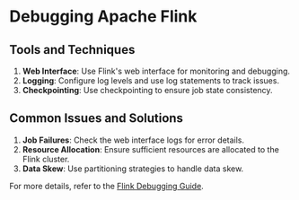 # Debugging Apache Flink

## Tools and Techniques

1. **Web Interface**: Use Flink's web interface for monitoring and debugging.
2. **Logging**: Configure log levels and use log statements to track issues.
3. **Checkpointing**: Use checkpointing to ensure job state consistency.

## Common Issues and Solutions

1. **Job Failures**: Check the web interface logs for error details.
2. **Resource Allocation**: Ensure sufficient resources are allocated to the Flink cluster.
3. **Data Skew**: Use partitioning strategies to handle data skew.

For more details, refer to the [Flink Debugging Guide](https://ci.apache.org/projects/flink/flink-docs-stable/monitoring/debugging.html).
